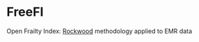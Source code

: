 # FreeFI
Open Frailty Index: [Rockwood](https://academic.oup.com/biomedgerontology/article/62/7/722/581897) methodology applied to EMR data
